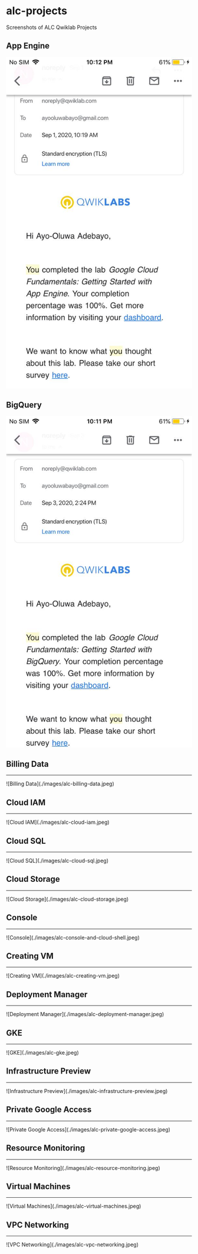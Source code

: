 # alc-projects
Screenshots of ALC Qwiklab Projects

## App Engine
![App Engine](./images/alc-app-engine.jpeg)

## BigQuery
![Big Query](./images/alc-bigquery.jpeg)

## Billing Data
<hr />
![Billing Data](./images/alc-billing-data.jpeg)

## Cloud IAM
<hr />
![Cloud IAM](./images/alc-cloud-iam.jpeg)

## Cloud SQL
<hr />
![Cloud SQL](./images/alc-cloud-sql.jpeg)

## Cloud Storage
<hr />
![Cloud Storage](./images/alc-cloud-storage.jpeg)

## Console
<hr />
![Console](./images/alc-console-and-cloud-shell.jpeg)

## Creating VM
<hr />
![Creating VM](./images/alc-creating-vm.jpeg)

## Deployment Manager
<hr />
![Deployment Manager](./images/alc-deployment-manager.jpeg)

## GKE
<hr />
![GKE](./images/alc-gke.jpeg)

## Infrastructure Preview
<hr />
![Infrastructure Preview](./images/alc-infrastructure-preview.jpeg)

## Private Google Access
<hr />
![Private Google Access](./images/alc-private-google-access.jpeg)

## Resource Monitoring
<hr />
![Resource Monitoring](./images/alc-resource-monitoring.jpeg)

## Virtual Machines
<hr />
![Virtual Machines](./images/alc-virtual-machines.jpeg)

## VPC Networking
<hr />
![VPC Networking](./images/alc-vpc-networking.jpeg)
